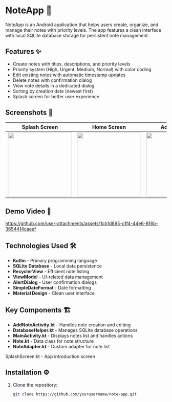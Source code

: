 # NoteApp 📝

NoteApp is an Android application that helps users create, organize, and manage their notes with priority levels. The app features a clean interface with local SQLite database storage for persistent note management.

## Features ✨

- Create notes with titles, descriptions, and priority levels
- Priority system (High, Urgent, Medium, Normal) with color coding
- Edit existing notes with automatic timestamp updates
- Delete notes with confirmation dialog
- View note details in a dedicated dialog
- Sorting by creation date (newest first)
- Splash screen for better user experience

## Screenshots 📸
| Splash Screen | Home Screen | Add/Edit Note | Note Details | Delete Confirmation |
|---------------|-------------|------------|------|---------|
| <img src="https://github.com/user-attachments/assets/bd351be0-4973-4408-96f9-7cab1d3da4ad" width="200"> | <img src="https://github.com/user-attachments/assets/45c84670-048d-4088-8c6b-8d41e45152fe" width="200"> | <img src="https://github.com/user-attachments/assets/744dada1-44bc-4f5b-8573-1c2f32c0d694" width="200"> | <img src="https://github.com/user-attachments/assets/7b1b0687-afab-4304-9291-004f6a30733b" width="200"> | <img src="https://github.com/user-attachments/assets/db04f974-5095-4900-bd06-6c07adf0fd30" width="200"> |

## Demo Video 🎥

https://github.com/user-attachments/assets/1cb1d895-c1f4-44e6-816b-3654414caeef

## Technologies Used 🛠️

- **Kotlin** - Primary programming language
- **SQLite Database** - Local data persistence
- **RecyclerView** - Efficient note listing
- **ViewModel** - UI-related data management
- **AlertDialog** - User confirmation dialogs
- **SimpleDateFormat** - Date formatting
- **Material Design** - Clean user interface
  
## Key Components 🏗️

- **AddNoteActivity.kt** - Handles note creation and editing
- **DatabaseHelper.kt** - Manages SQLite database operations
- **MainActivity.kt** - Displays notes list and handles actions
- **Note.kt** - Data class for note structure
- **NoteAdapter.kt** - Custom adapter for note list

SplashScreen.kt - App introduction screen

## Installation ⚙️
1. Clone the repository:
   ```bash
   git clone https://github.com/yourusername/note-app.git
